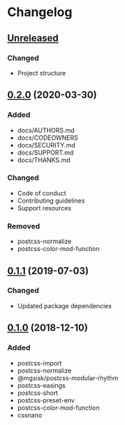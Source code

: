 # Changelog

## [Unreleased][]

### Changed

- Project structure

## [0.2.0][] (2020-03-30)

### Added

- docs/AUTHORS.md
- docs/CODEOWNERS
- docs/SECURITY.md
- docs/SUPPORT.md
- docs/THANKS.md

### Changed

- Code of conduct
- Contributing guidelines
- Support resources

### Removed

- postcss-normalize
- postcss-color-mod-function

## [0.1.1][] (2019-07-03)

### Changed

- Updated package dependencies

## [0.1.0][] (2018-12-10)

### Added

- postcss-import
- postcss-normalize
- @mgsisk/postcss-modular-rhythm
- postcss-easings
- postcss-short
- postcss-preset-env
- postcss-color-mod-function
- cssnano

[unreleased]: https://github.com/mgsisk/postcss-config/compare/v0.2.0...HEAD
[0.2.0]: https://github.com/mgsisk/postcss-config/compare/v0.1.1...v0.2.0
[0.1.1]: https://github.com/mgsisk/postcss-config/compare/v0.1.0...v0.1.1
[0.1.0]: https://github.com/mgsisk/postcss-config/tree/v0.1.0
